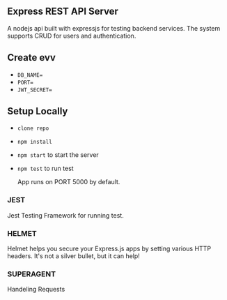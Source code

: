 ## Express REST API Server

A nodejs api built with expressjs for testing backend services. The system supports CRUD for users and authentication.

## Create evv

- `DB_NAME=`
- `PORT=`
- `JWT_SECRET=`

## Setup Locally

- `clone repo`
- `npm install`
- `npm start` to start the server
- `npm test` to run test

  App runs on PORT 5000 by default.

### JEST

Jest Testing Framework for running test.

### HELMET

Helmet helps you secure your Express.js apps by setting various HTTP headers. It's not a silver bullet, but it can help!

### SUPERAGENT

Handeling Requests
